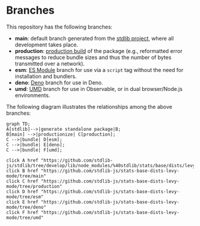 <!--

@license Apache-2.0

Copyright (c) 2022 The Stdlib Authors.

Licensed under the Apache License, Version 2.0 (the "License");
you may not use this file except in compliance with the License.
You may obtain a copy of the License at

    http://www.apache.org/licenses/LICENSE-2.0

Unless required by applicable law or agreed to in writing, software
distributed under the License is distributed on an "AS IS" BASIS,
WITHOUT WARRANTIES OR CONDITIONS OF ANY KIND, either express or implied.
See the License for the specific language governing permissions and
limitations under the License.

-->

# Branches

This repository has the following branches:

-   **main**: default branch generated from the [stdlib project][stdlib-url], where all development takes place.
-   **production**: [production build][production-url] of the package (e.g., reformatted error messages to reduce bundle sizes and thus the number of bytes transmitted over a network).
-   **esm**: [ES Module][esm-url] branch for use via a `script` tag without the need for installation and bundlers.
-   **deno**: [Deno][deno-url] branch for use in Deno.
-   **umd**: [UMD][umd-url] branch for use in Observable, or in dual browser/Node.js environments.

The following diagram illustrates the relationships among the above branches:

```mermaid
graph TD;
A[stdlib]-->|generate standalone package|B;
B[main] -->|productionize| C[production];
C -->|bundle| D[esm];
C -->|bundle| E[deno];
C -->|bundle| F[umd];

click A href "https://github.com/stdlib-js/stdlib/tree/develop/lib/node_modules/%40stdlib/stats/base/dists/levy/mode"
click B href "https://github.com/stdlib-js/stats-base-dists-levy-mode/tree/main"
click C href "https://github.com/stdlib-js/stats-base-dists-levy-mode/tree/production"
click D href "https://github.com/stdlib-js/stats-base-dists-levy-mode/tree/esm"
click E href "https://github.com/stdlib-js/stats-base-dists-levy-mode/tree/deno"
click F href "https://github.com/stdlib-js/stats-base-dists-levy-mode/tree/umd"
```

[stdlib-url]: https://github.com/stdlib-js/stdlib/tree/develop/lib/node_modules/%40stdlib/stats/base/dists/levy/mode
[production-url]: https://github.com/stdlib-js/stats-base-dists-levy-mode/tree/production
[deno-url]: https://github.com/stdlib-js/stats-base-dists-levy-mode/tree/deno
[umd-url]: https://github.com/stdlib-js/stats-base-dists-levy-mode/tree/umd
[esm-url]: https://github.com/stdlib-js/stats-base-dists-levy-mode/tree/esm